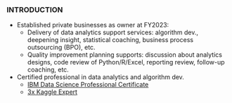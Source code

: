 ### INTRODUCTION
* Established private businesses as owner at FY2023:
  * Delivery of data analytics support services: algorithm dev., deepening insight, statistical coaching, business process outsourcing (BPO), etc.
  * Quality improvement planning supports: discussion about analytics designs, code review of Python/R/Excel, reporting review, follow-up coaching, etc.
* Certified professional in data analytics and algorithm dev.
  * [IBM Data Science Professional Certificate](https://www.credly.com/badges/c401bae6-9e5c-4071-8301-871a4283e4b2)
  * [3x Kaggle Expert](https://github.com/Satoru-Shibata-JPN/Kaggle/blob/main/Evidence_3x_Kaggle_Expert.pdf)
